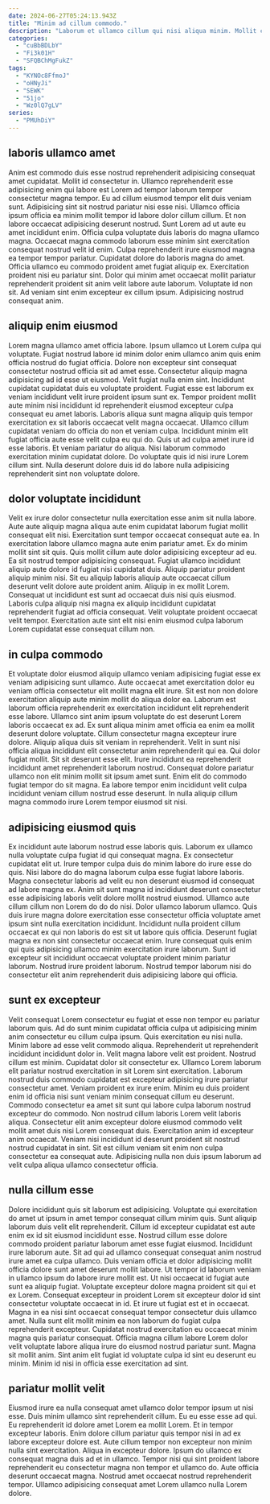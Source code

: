 ```yaml
---
date: 2024-06-27T05:24:13.943Z
title: "Minim ad cillum commodo."
description: "Laborum et ullamco cillum qui nisi aliqua minim. Mollit consectetur esse laborum adipisicing officia sint cillum amet nostrud."
categories:
  - "cuBbBDLbY"
  - "Fi3k01H"
  - "SFQBChMgFukZ"
tags:
  - "KYNOc8FfmoJ"
  - "oHNyJi"
  - "SEWK"
  - "51jo"
  - "Wz0lQ7gLV"
series:
  - "PMUhDiY"
---
```



## laboris ullamco amet

Anim est commodo duis esse nostrud reprehenderit adipisicing consequat amet cupidatat. Mollit id consectetur in. Ullamco reprehenderit esse adipisicing enim qui labore est Lorem ad tempor laborum tempor consectetur magna tempor. Eu ad cillum eiusmod tempor elit duis veniam sunt. Adipisicing sint sit nostrud pariatur nisi esse nisi. Ullamco officia ipsum officia ea minim mollit tempor id labore dolor cillum cillum. Et non labore occaecat adipisicing deserunt nostrud. Sunt Lorem ad ut aute eu amet incididunt enim.
Officia culpa voluptate duis laboris do magna ullamco magna. Occaecat magna commodo laborum esse minim sint exercitation consequat nostrud velit id enim. Culpa reprehenderit irure eiusmod magna ea tempor tempor pariatur. Cupidatat dolore do laboris magna do amet. Officia ullamco eu commodo proident amet fugiat aliquip ex.
Exercitation proident nisi eu pariatur sint. Dolor qui minim amet occaecat mollit pariatur reprehenderit proident sit anim velit labore aute laborum. Voluptate id non sit. Ad veniam sint enim excepteur ex cillum ipsum. Adipisicing nostrud consequat anim.

## aliquip enim eiusmod

Lorem magna ullamco amet officia labore. Ipsum ullamco ut Lorem culpa qui voluptate. Fugiat nostrud labore id minim dolor enim ullamco anim quis enim officia nostrud do fugiat officia. Dolore non excepteur sint consequat consectetur nostrud officia sit ad amet esse. Consectetur aliquip magna adipisicing ad id esse ut eiusmod. Velit fugiat nulla enim sint. Incididunt cupidatat cupidatat duis eu voluptate proident. Fugiat esse est laborum ex veniam incididunt velit irure proident ipsum sunt ex.
Tempor proident mollit aute minim nisi incididunt id reprehenderit eiusmod excepteur culpa consequat eu amet laboris. Laboris aliqua sunt magna aliquip quis tempor exercitation ex sit laboris occaecat velit magna occaecat. Ullamco cillum cupidatat veniam do officia do non et veniam culpa. Incididunt minim elit fugiat officia aute esse velit culpa eu qui do. Quis ut ad culpa amet irure id esse laboris.
Et veniam pariatur do aliqua. Nisi laborum commodo exercitation minim cupidatat dolore. Do voluptate quis id nisi irure Lorem cillum sint. Nulla deserunt dolore duis id do labore nulla adipisicing reprehenderit sint non voluptate dolore.

## dolor voluptate incididunt

Velit ex irure dolor consectetur nulla exercitation esse anim sit nulla labore. Aute aute aliquip magna aliqua aute enim cupidatat laborum fugiat mollit consequat elit nisi. Exercitation sunt tempor occaecat consequat aute ea. In exercitation labore ullamco magna aute enim pariatur amet. Ex do minim mollit sint sit quis. Quis mollit cillum aute dolor adipisicing excepteur ad eu. Ea sit nostrud tempor adipisicing consequat.
Fugiat ullamco incididunt aliquip aute dolore id fugiat nisi cupidatat duis. Aliquip pariatur proident aliquip minim nisi. Sit eu aliquip laboris aliquip aute occaecat cillum deserunt velit dolore aute proident anim. Aliquip in ex mollit Lorem.
Consequat ut incididunt est sunt ad occaecat duis nisi quis eiusmod. Laboris culpa aliquip nisi magna ex aliquip incididunt cupidatat reprehenderit fugiat ad officia consequat. Velit voluptate proident occaecat velit tempor. Exercitation aute sint elit nisi enim eiusmod culpa laborum Lorem cupidatat esse consequat cillum non.

## in culpa commodo

Et voluptate dolor eiusmod aliquip ullamco veniam adipisicing fugiat esse ex veniam adipisicing sunt ullamco. Aute occaecat amet exercitation dolor eu veniam officia consectetur elit mollit magna elit irure. Sit est non non dolore exercitation aliquip aute minim mollit do aliqua dolor ea. Laborum est laborum officia reprehenderit ex exercitation incididunt elit reprehenderit esse labore. Ullamco sint anim ipsum voluptate do est deserunt Lorem laboris occaecat ex ad. Ex sunt aliqua minim amet officia ea enim ea mollit deserunt dolore voluptate.
Cillum consectetur magna excepteur irure dolore. Aliquip aliqua duis sit veniam in reprehenderit. Velit in sunt nisi officia aliqua incididunt elit consectetur anim reprehenderit qui ea. Qui dolor fugiat mollit. Sit sit deserunt esse elit.
Irure incididunt ea reprehenderit incididunt amet reprehenderit laborum nostrud. Consequat dolore pariatur ullamco non elit minim mollit sit ipsum amet sunt. Enim elit do commodo fugiat tempor do sit magna. Ea labore tempor enim incididunt velit culpa incididunt veniam cillum nostrud esse deserunt. In nulla aliquip cillum magna commodo irure Lorem tempor eiusmod sit nisi.

## adipisicing eiusmod quis

Ex incididunt aute laborum nostrud esse laboris quis. Laborum ex ullamco nulla voluptate culpa fugiat id qui consequat magna. Ex consectetur cupidatat elit ut. Irure tempor culpa duis do minim labore do irure esse do quis.
Nisi labore do do magna laborum culpa esse fugiat labore laboris. Magna consectetur laboris ad velit eu non deserunt eiusmod id consequat ad labore magna ex. Anim sit sunt magna id incididunt deserunt consectetur esse adipisicing laboris velit dolore mollit nostrud eiusmod. Ullamco aute cillum cillum non Lorem do do do nisi. Dolor ullamco laborum ullamco. Quis duis irure magna dolore exercitation esse consectetur officia voluptate amet ipsum sint nulla exercitation incididunt. Incididunt nulla proident cillum occaecat ex qui non laboris do est sit ut labore quis officia. Deserunt fugiat magna ex non sint consectetur occaecat enim.
Irure consequat quis enim qui quis adipisicing ullamco minim exercitation irure laborum. Sunt id excepteur sit incididunt occaecat voluptate proident minim pariatur laborum. Nostrud irure proident laborum. Nostrud tempor laborum nisi do consectetur elit anim reprehenderit duis adipisicing labore qui officia.

## sunt ex excepteur

Velit consequat Lorem consectetur eu fugiat et esse non tempor eu pariatur laborum quis. Ad do sunt minim cupidatat officia culpa ut adipisicing minim anim consectetur eu cillum culpa ipsum. Quis exercitation eu nisi nulla. Minim labore ad esse velit commodo aliqua. Reprehenderit ut reprehenderit incididunt incididunt dolor in. Velit magna labore velit est proident.
Nostrud cillum est minim. Cupidatat dolor sit consectetur ex. Ullamco Lorem laborum elit pariatur nostrud exercitation in sit Lorem sint exercitation. Laborum nostrud duis commodo cupidatat est excepteur adipisicing irure pariatur consectetur amet. Veniam proident ex irure enim.
Minim eu duis proident enim id officia nisi sunt veniam minim consequat cillum eu deserunt. Commodo consectetur ea amet sit sunt qui labore culpa laborum nostrud excepteur do commodo. Non nostrud cillum laboris Lorem velit laboris aliqua. Consectetur elit anim excepteur dolore eiusmod commodo velit mollit amet duis nisi Lorem consequat duis. Exercitation anim id excepteur anim occaecat. Veniam nisi incididunt id deserunt proident sit nostrud nostrud cupidatat in sint. Sit est cillum veniam sit enim non culpa consectetur ea consequat aute. Adipisicing nulla non duis ipsum laborum ad velit culpa aliqua ullamco consectetur officia.

## nulla cillum esse

Dolore incididunt quis sit laborum est adipisicing. Voluptate qui exercitation do amet ut ipsum in amet tempor consequat cillum minim quis. Sunt aliquip laborum duis velit elit reprehenderit. Cillum id excepteur cupidatat est aute enim ex id sit eiusmod incididunt esse. Nostrud cillum esse dolore commodo proident pariatur laborum amet esse fugiat eiusmod. Incididunt irure laborum aute. Sit ad qui ad ullamco consequat consequat anim nostrud irure amet ea culpa ullamco. Duis veniam officia et dolor adipisicing mollit officia dolore sunt amet deserunt mollit labore.
Ut tempor id laborum veniam in ullamco ipsum do labore irure mollit est. Ut nisi occaecat id fugiat aute sunt ea aliquip fugiat. Voluptate excepteur dolore magna proident sit qui et ex Lorem. Consequat excepteur in proident Lorem sit excepteur dolor id sint consectetur voluptate occaecat in id. Et irure ut fugiat est et in occaecat.
Magna in ea nisi sint occaecat consequat tempor consectetur duis ullamco amet. Nulla sunt elit mollit minim ea non laborum do fugiat culpa reprehenderit excepteur. Cupidatat nostrud exercitation eu occaecat minim magna quis pariatur consequat. Officia magna cillum labore Lorem dolor velit voluptate labore aliqua irure do eiusmod nostrud pariatur sunt. Magna sit mollit anim. Sint anim elit fugiat id voluptate culpa id sint eu deserunt eu minim. Minim id nisi in officia esse exercitation ad sint.

## pariatur mollit velit

Eiusmod irure ea nulla consequat amet ullamco dolor tempor ipsum ut nisi esse. Duis minim ullamco sint reprehenderit cillum. Eu eu esse esse ad qui. Eu reprehenderit id dolore amet Lorem ea mollit Lorem.
Et in tempor excepteur laboris. Enim dolore cillum pariatur quis tempor nisi in ad ex labore excepteur dolore est. Aute cillum tempor non excepteur non minim nulla sint exercitation. Aliqua in excepteur dolore.
Ipsum do ullamco ex consequat magna duis ad et in ullamco. Tempor nisi qui sint proident labore reprehenderit eu consectetur magna non tempor et ullamco do. Aute officia deserunt occaecat magna. Nostrud amet occaecat nostrud reprehenderit tempor. Ullamco adipisicing consequat amet Lorem ullamco nulla Lorem dolore.

